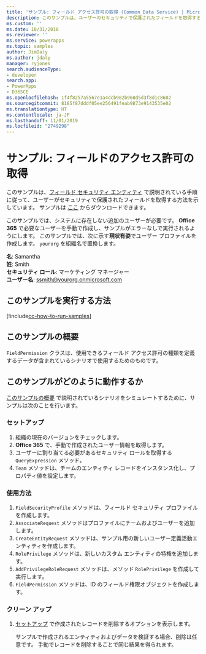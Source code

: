 ```yaml
---
title: 'サンプル: フィールド アクセス許可の取得 (Common Data Service) | Microsoft Docs'
description: このサンプルは、ユーザーのセキュリティで保護されたフィールドを取得する方法を説明します
ms.custom: ''
ms.date: 10/31/2018
ms.reviewer: ''
ms.service: powerapps
ms.topic: samples
author: JimDaly
ms.author: jdaly
manager: ryjones
search.audienceType:
- developer
search.app:
- PowerApps
- D365CE
ms.openlocfilehash: 1f4f8257a5567e1a4dcb982b960d5d3f8d1c8602
ms.sourcegitcommit: 8185f87dddf05ee256491feab9873e9143535e02
ms.translationtype: HT
ms.contentlocale: ja-JP
ms.lasthandoff: 11/01/2019
ms.locfileid: "2749298"
---
```

# <a name="sample-retrieve-field-permissions"></a>サンプル: フィールドのアクセス許可の取得

<!-- https://docs.microsoft.com/dynamics365/customer-engagement/developer/sample-retrieve-field-permissions -->

このサンプルは、[フィールド セキュリティ エンティティ](https://docs.microsoft.com/dynamics365/customer-engagement/developer/field-security-entities) で説明されている手順に従って、ユーザーがセキュリティで保護されたフィールドを取得する方法を示しています。 サンプルは [ここ](https://github.com/Microsoft/PowerApps-Samples/tree/master/cds/orgsvc/C%23/RetrieveFieldPermission) からダウンロードできます。

このサンプルでは、システムに存在しない追加のユーザーが必要です。 **Office 365** で必要なユーザーを手動で作成し、サンプルがエラーなしで実行されるようにします。 このサンプルでは、次に示す**現状有姿**でユーザー プロファイルを作成します。 `yourorg` を組織名で置換します。

**名**: Samantha <br/>
**姓**: Smith<br/>
**セキュリティ ロール**: マーケティング マネージャー<br/>
**ユーザー名**: ssmith@yourorg.onmicrosoft.com<br/>

## <a name="how-to-run-this-sample"></a>このサンプルを実行する方法

[!include[cc-how-to-run-samples](../../includes/cc-how-to-run-samples.md)]

## <a name="what-this-sample-does"></a>このサンプルの概要

`FieldPermission` クラスは、使用できるフィールド アクセス許可の種類を定義するデータが含まれているシナリオで使用するためのものです。

## <a name="how-this-sample-works"></a>このサンプルがどのように動作するか

[このサンプルの概要](#what-this-sample-does) で説明されているシナリオをシミュレートするために、サンプルは次のことを行います。

### <a name="setup"></a>セットアップ

1. 組織の現在のバージョンをチェックします。
1. **Office 365** で、手動で作成されたユーザー情報を取得します。
1. ユーザーに割り当てる必要があるセキュリティ ロールを取得する `QueryExpression` メソッド。
1. `Team` メソッドは、チームのエンティティ レコードをインスタンス化し、プロパティ値を設定します。

### <a name="demonstrate"></a>使用方法

1. `FieldSecurityProfile` メソッドは、フィールド セキュリティ プロファイルを作成します。
1. `AssociateRequest` メソッドはプロファイルにチームおよびユーザーを追加します。
1. `CreateEntityRequest` メソッドは、サンプル用の新しいユーザー定義活動エンティティを作成します。
1. `RolePrivilege` メソッドは、新しいカスタム エンティティの特権を追加します。
1. `AddPrivilegeRoleRequest` メソッドは、メソッド `RolePrivilege` を作成して実行します。
1. `FieldPermission` メソッドは、ID のフィールド権限オブジェクトを作成します。

### <a name="clean-up"></a>クリーン アップ

1. [セットアップ](#setup) で作成されたレコードを削除するオプションを表示します。

    サンプルで作成されるエンティティおよびデータを検証する場合、削除は任意です。 手動でレコードを削除することで同じ結果を得られます。
